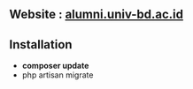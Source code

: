 ## Website : [alumni.univ-bd.ac.id](https://alumni.univ-bd.ac.id/)

## Installation

- **composer update**
- php artisan migrate
